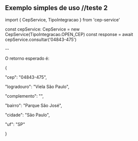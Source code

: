 Exemplo simples de uso
//teste 2
--

import { CepService, TipoIntegracao } from 'cep-service'

const cepService: CepService = new CepService(TipoIntegracao.OPEN_CEP) const response = await cepService.consultar('04843-475')

--

O retorno esperado é:

{

"cep": "04843-475",

"logradouro": "Viela São Paulo",

"complemento": "",

"bairro": "Parque São José",

"cidade": "São Paulo",

"uf": "SP"

}


